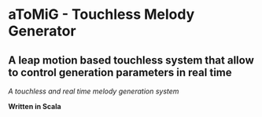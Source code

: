 aToMiG - Touchless Melody Generator
==============

A leap motion based touchless system that allow to control generation parameters in real time
--------------

*A touchless and real time melody generation system*

**Written in Scala**

